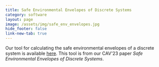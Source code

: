 ```yaml
---
title: Safe Environmental Envelopes of Discrete Systems
category: software
layout: page
image: /assets/img/safe_env_envelopes.jpg
hide_footer: false
link-new-tab: true
---
```


Our tool for calculating the safe environmental envelopes of a discrete system is available [here](https://github.com/iandardik/LTS-Robustness/tree/cav23).
This tool is from our CAV'23 paper *Safe Environmental Envelopes of Discrete Systems*.

